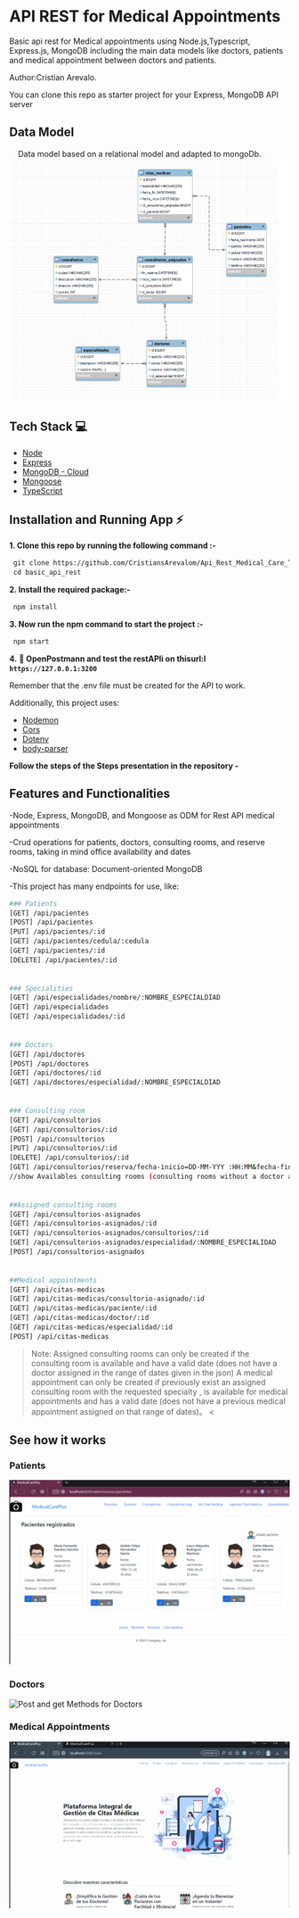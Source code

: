 # API REST for Medical Appointments


Basic api rest for Medical appointments using Node.js,Typescript, Express.js, MongoDB including the main data models like doctors, patients and medical appointment between doctors and patients.


Author:Cristian Arevalo.


You can clone this repo as starter project for your Express, MongoDB API server


## Data Model
    Data model based on a relational model and adapted to mongoDb.
        ![Relational Data Model](/assets/image.png)


## Tech Stack 💻


- [Node](https://nodejs.org/en)
- [Express](https://expressjs.com/)
- [MongoDB - Cloud](https://www.mongodb.com/cloud)
- [Mongoose](https://mongoosejs.com)
- [TypeScript](https://www.typescriptlang.org/)


## Installation and Running App :zap:



**1. Clone this repo by running the following command :-**


```bash
 git clone https://github.com/CristiansArevalom/Api_Rest_Medical_Care_Typescript
 cd basic_api_rest
```


**2. Install the required package:-**


```bash
 npm install
```


**3. Now run the npm command to start the project :-**


```bash
 npm start
```


**4.** **🎉 OpenPostmann and test the restAPIi on thisurl:l `https://127.0.0.1:3200`**


Remember that the .env file must be created for the API to work.


Additionally, this project uses:


- [Nodemon](https://nodemon.io)
- [Cors](https://www.npmjs.com/package/cors)
- [Dotenv](https://www.npmjs.com/package/dotenv)
- [body-parser](https://www.npmjs.com/package/body-parser)


**Follow the steps of the Steps presentation in the repository -**


## Features and Functionalities
-Node, Express, MongoDB, and Mongoose as ODM for Rest API medical appointments


-Crud operations for patients, doctors, consulting rooms, and reserve rooms, taking in mind office availability and dates


-NoSQL for database: Document-oriented MongoDB

-This project has many endpoints for use, like:
```bash
### Patients
[GET] /api/pacientes
[POST] /api/pacientes
[PUT] /api/pacientes/:id
[GET] /api/pacientes/cedula/:cedula
[GET] /api/pacientes/:id
[DELETE] /api/pacientes/:id


### Specialities
[GET] /api/especialidades/nombre/:NOMBRE_ESPECIALDIAD
[GET] /api/especialidades
[GET] /api/especialidades/:id


### Doctors
[GET] /api/doctores
[POST] /api/doctores
[GET] /api/doctores/:id
[GET] /api/doctores/especialidad/:NOMBRE_ESPECIALDIAD


### Consulting room
[GET] /api/consultorios
[GET] /api/consultorios/:id
[POST] /api/consultorios
[PUT] /api/consultorios/:id
[DELETE] /api/consultorios/:id
[GET] /api/consultorios/reserva/fecha-inicio=DD-MM-YYY :HH:MM&fecha-fin=DD-MM-YYY :HH:MM
//show Availables consulting rooms (consulting rooms without a doctor assigned)


##Assigned consulting rooms
[GET] /api/consultorios-asignados
[GET] /api/consultorios-asignados/:id
[GET] /api/consultorios-asignados/consultorios/:id
[GET] /api/consultorios-asignados/especialidad/:NOMBRE_ESPECIALIDAD
[POST] /api/consultorios-asignados


##Medical appointments
[GET] /api/citas-medicas
[GET] /api/citas-medicas/consultorio-asignado/:id
[GET] /api/citas-medicas/paciente/:id
[GET] /api/citas-medicas/doctor/:id
[GET] /api/citas-medicas/especialidad/:id
[POST] /api/citas-medicas
```
> Note: Assigned consulting rooms can only be created if the consulting room is available and have a valid date (does not have a doctor assigned in the range of dates given in the json)
A medical appointment can only be created if previously exist an assigned consulting room with the requested specialty , is available for medical appointments and has a valid date (does not have a previous medical appointment assigned on that range of dates)。
<



## See how it works


### Patients
![Post and get Methods for patients](/assets/PostPatients.gif)
### Doctors
![Post and get Methods for Doctors](/assets/PostDoctor.gif)
### Medical Appointments
![Post and get Methods for Medical appointments](/assets//PostMedicalAppointments.gif)



